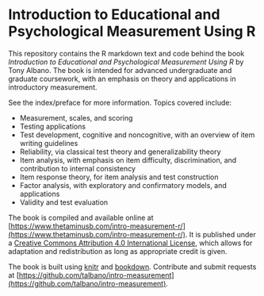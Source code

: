 # Introduction to Educational and Psychological Measurement Using R

This repository contains the R markdown text and code behind the book *Introduction to Educational and Psychological Measurement Using R* by Tony Albano. The book is intended for advanced undergraduate and graduate coursework, with an emphasis on theory and applications in introductory measurement.

See the index/preface for more information. Topics covered include:
* Measurement, scales, and scoring  
* Testing applications  
* Test development, cognitive and noncognitive, with an overview of item writing guidelines  
* Reliability, via classical test theory and generalizability theory  
* Item analysis, with emphasis on item difficulty, discrimination, and contribution to internal consistency  
* Item response theory, for item analysis and test construction  
* Factor analysis, with exploratory and confirmatory models, and applications  
* Validity and test evaluation  

The book is compiled and available online at [https://www.thetaminusb.com/intro-measurement-r/](https://www.thetaminusb.com/intro-measurement-r/). It is published under a [Creative Commons Attribution 4.0 International License](http://creativecommons.org/licenses/by/4.0/), which allows for adaptation and redistribution as long as appropriate credit is given.

The book is built using [knitr](http://yihui.name/knitr/) and [bookdown](https://github.com/rstudio/bookdown). Contribute and submit requests at [https://github.com/talbano/intro-measurement](https://github.com/talbano/intro-measurement).
